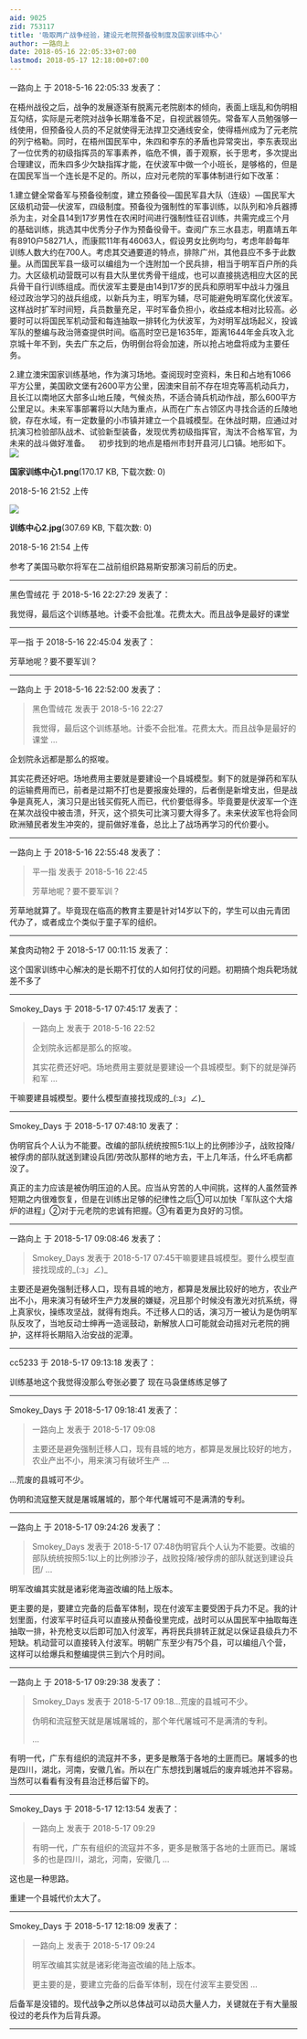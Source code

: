 ```yaml
---
aid: 9025
zid: 753117
title: '吸取两广战争经验，建设元老院预备役制度及国家训练中心'
author: 一路向上
date: 2018-05-16 22:05:33+07:00
lastmod: 2018-05-17 12:18:00+07:00
---
```


一路向上 于 2018-5-16 22:05:33 发表了：

在梧州战役之后，战争的发展逐渐有脱离元老院剧本的倾向，表面上瑶乱和伪明相互勾结，实际是元老院对战争长期准备不足，自视武器领先。常备军人员勉强够一线使用，但预备役人员的不足就使得无法捍卫交通线安全，使得梧州成为了元老院的列宁格勒。同时，在梧州国民军中，朱四和李东的矛盾也异常突出，李东表现出了一位优秀的初级指挥员的军事素养，临危不惧，善于观察，长于思考，多次提出合理建议，而朱四多少欠缺指挥才能，在伏波军中做一个小班长，是够格的，但是在国民军当一个连长是不足的。所以，应对元老院的军事体制进行如下改革：

1.建立健全常备军与预备役制度，建立预备役—国民军县大队（连级）—国民军大区级机动营—伏波军，四级制度。预备役为强制性的军事训练，以队列和冷兵器搏杀为主，对全县14到17岁男性在农闲时间进行强制性征召训练，共需完成三个月的基础训练，挑选其中优秀分子作为预备役骨干。查阅广东三水县志，明嘉靖五年有8910户58271人，而康熙11年有46063人，假设男女比例均匀，考虑年龄每年训练人数大约在700人。考虑其交通要道的特点，排除广州，其他县应不多于此数量。从而国民军县一级可以编组为一个连附加一个民兵排，相当于明军百户所的兵力。大区级机动营既可以有县大队里优秀骨干组成，也可以直接挑选相应大区的民兵骨干自行训练组成。而伏波军主要是由14到17岁的民兵和原明军中战斗力强且经过政治学习的战兵组成，以新兵为主，明军为辅，尽可能避免明军腐化伏波军。这样战时扩军时间短，兵员数量充足，平时军备负担小，收益成本相对比较高。必要时可以将国民军机动营和每连抽取一排转化为伏波军，为对明军战场起义，投诚军队的整编与政治筛查提供时间。临高时空已是1635年，距离1644年金兵攻入北京城十年不到，失去广东之后，伪明倒台将会加速，所以抢占地盘将成为主要任务。

2.建立澳宋国家训练基地，作为演习场地。查阅现时空资料，朱日和占地有1066平方公里，美国欧文堡有2600平方公里，因澳宋目前不存在坦克等高机动兵力，且长江以南地区大部多山地丘陵，气候炎热，不适合骑兵机动作战，那么600平方公里足以。未来军事部署将以大陆为重点，从而在广东占领区内寻找合适的丘陵地貌，存在水域，有一定数量的小市镇并建立一个县城模型。在休战时期，应通过对抗演习检验部队战术、试验新型装备，发现优秀初级指挥官，淘汰不合格军官，为未来的战斗做好准备。    初步找到的地点是梧州市封开县河儿口镇。地形如下。![](https://cdn.jsdelivr.net/gh/lzjluzijie/beichao@main/img/215244x4aak727zsznmnnq.png)



**国家训练中心1.png**(170.17 KB, 下载次数: 0)



2018-5-16 21:52 上传



![](https://cdn.jsdelivr.net/gh/lzjluzijie/beichao@main/img/215405n3x11fq91i71x713.jpg)



**训练中心2.jpg**(307.69 KB, 下载次数: 0)



2018-5-16 21:54 上传



参考了美国马歇尔将军在二战前组织路易斯安那演习前后的历史。

---------

黑色雪绒花 于 2018-5-16 22:27:29 发表了：

我觉得，最后这个训练基地。计委不会批准。花费太大。而且战争是最好的课堂

---------

平一指 于 2018-5-16 22:45:04 发表了：

芳草地呢？要不要军训？

---------

一路向上 于 2018-5-16 22:52:00 发表了：

> 黑色雪绒花 发表于 2018-5-16 22:27
> 
> 我觉得，最后这个训练基地。计委不会批准。花费太大。而且战争是最好的课堂 ...



企划院永远都是那么的抠唆。

其实花费还好吧。场地费用主要就是要建设一个县城模型。剩下的就是弹药和军队的运输费用而已，前者是过期不打也是要报废处理的，后者倒是新增支出，但是战争是真死人，演习只是出钱买假死人而已，代价要低得多。毕竟要是伏波军一个连在某次战役中被击溃，歼灭，这个损失可比演习要大得多了。未来伏波军也将会同欧洲殖民者发生冲突的，提前做好准备，总比上了战场再学习的代价要小。

---------

一路向上 于 2018-5-16 22:55:48 发表了：

> 平一指 发表于 2018-5-16 22:45
> 
> 芳草地呢？要不要军训？



芳草地就算了。毕竟现在临高的教育主要是针对14岁以下的，学生可以由元青团代办了，或者成立个类似于童子军的组织。

---------

某食肉动物2 于 2018-5-17 00:11:15 发表了：

这个国家训练中心解决的是长期不打仗的人如何打仗的问题。初期搞个炮兵靶场就差不多了

---------

Smokey_Days 于 2018-5-17 07:45:17 发表了：

> 一路向上 发表于 2018-5-16 22:52
> 
> 企划院永远都是那么的抠唆。
> 
> 其实花费还好吧。场地费用主要就是要建设一个县城模型。剩下的就是弹药和军 ...



干嘛要建县城模型。要什么模型直接找现成的\_(:з」∠)\_

---------

Smokey_Days 于 2018-5-17 07:48:10 发表了：

伪明官兵个人认为不能要。改编的部队统统按照5:1以上的比例掺沙子，战败投降/被俘虏的部队就送到建设兵团/劳改队那样的地方去，干上几年活，什么坏毛病都没了。

真正的主力应该是被伪明压迫的人民。应当从穷苦的人中间挑，这样的人虽然营养短期之内很难恢复，但是在训练出足够的纪律性之后①可以加快「军队这个大熔炉的进程」②对于元老院的忠诚有把握。③有着更为良好的习惯。

---------

一路向上 于 2018-5-17 09:08:46 发表了：

> Smokey\_Days 发表于 2018-5-17 07:45干嘛要建县城模型。要什么模型直接找现成的\_(:з」∠)\_



主要还是避免强制迁移人口，现有县城的地方，都算是发展比较好的地方，农业产出不小，用来演习有破坏生产力发展的嫌疑，况且那个时候没有激光对抗系统，得上真家伙，操练攻坚战，就得有炮兵。不迁移人口的话，演习万一被认为是伪明军队反攻了，当地反动士绅再一造谣鼓动，新解放人口可能就会动摇对元老院的拥护，这样将长期陷入治安战的泥潭。

---------

cc5233 于 2018-5-17 09:13:18 发表了：

训练基地这个我觉得没那么夸张必要了 现在马袅堡练练足够了

---------

Smokey_Days 于 2018-5-17 09:18:41 发表了：

> 一路向上 发表于 2018-5-17 09:08
> 
> 主要还是避免强制迁移人口，现有县城的地方，都算是发展比较好的地方，农业产出不小，用来演习有破坏生产 ...



...荒废的县城可不少。

伪明和流寇整天就是屠城屠城的，那个年代屠城可不是满清的专利。

---------

一路向上 于 2018-5-17 09:24:26 发表了：

> Smokey\_Days 发表于 2018-5-17 07:48伪明官兵个人认为不能要。改编的部队统统按照5:1以上的比例掺沙子，战败投降/被俘虏的部队就送到建设兵团/ ...



明军改编其实就是诸彩佬海盗改编的陆上版本。

更主要的是，要建立完备的后备军体制，现在付波军主要受困于兵力不足。我的计划里面，付波军平时征兵可以直接从预备役里完成，战时可以从国民军中抽取每连抽取一排，补充枪支以后即可加入付波军，再将民兵排转正就足以保证县级兵力不短缺。机动营可以直接转入付波军。明朝广东至少有75个县，可以编组八个营，这样可以给爆兵和整编提供三到六个月时间。

---------

一路向上 于 2018-5-17 09:29:38 发表了：

> Smokey\_Days 发表于 2018-5-17 09:18...荒废的县城可不少。
> 
> 伪明和流寇整天就是屠城屠城的，那个年代屠城可不是满清的专利。
> 
> ...



有明一代，广东有组织的流寇并不多，更多是散落于各地的土匪而已。屠城多的也是四川，湖北，河南，安徽几省。所以在广东想找到屠城后的废弃城池并不容易。当然可以看看有没有县治迁移后留下的。

---------

Smokey_Days 于 2018-5-17 12:13:54 发表了：

> 一路向上 发表于 2018-5-17 09:29
> 
> 有明一代，广东有组织的流寇并不多，更多是散落于各地的土匪而已。屠城多的也是四川，湖北，河南，安徽几 ...



这也是一种思路。

重建一个县城代价太大了。

---------

Smokey_Days 于 2018-5-17 12:18:09 发表了：

> 一路向上 发表于 2018-5-17 09:24
> 
> 明军改编其实就是诸彩佬海盗改编的陆上版本。
> 
> 更主要的是，要建立完备的后备军体制，现在付波军主要受困 ...



后备军是没错的。现代战争之所以总体战可以动员大量人力，关键就在于有大量服役过的老兵作为后背兵源。

---------

